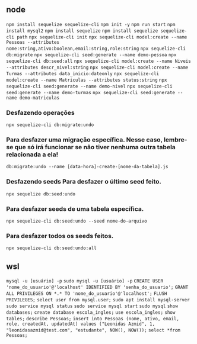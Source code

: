 ## node 
```npm install sequelize sequelize-cli```
```npm init -y```
```npm run start```
```npm install mysql2```
```npm install sequelize```
```npm install sequelize sequelize-cli path```
```npx sequelize-cli init```
```npx sequelize-cli model:create --name Pessoas --attributes nome:string,ativo:boolean,email:string,role:string```
```npx sequelize-cli db:migrate```
```npx sequelize-cli seed:generate --name demo-pessoa```
```npx sequelize-cli db:seed:all```
```npx sequelize-cli model:create --name Niveis --attributes descr_nivel:string```
```npx sequelize-cli model:create --name Turmas --attributes data_inicio:dateonly```
```npx sequelize-cli model:create --name Matriculas --attributes status:string```
```npx sequelize-cli seed:generate --name demo-nivel```
```npx sequelize-cli seed:generate --name demo-turmas```
```npx sequelize-cli seed:generate --name demo-matriculas```
### Desfazendo operações
```npx sequelize-cli db:migrate:undo```

### Para desfazer uma migração específica. Nesse caso, lembre-se que só irá funcionar se não tiver nenhuma outra tabela relacionada a ela!
```db:migrate:undo --name [data-hora]-create-[nome-da-tabela].js```

### Desfazendo seeds Para desfazer o último seed feito.
```npx sequelize db:seed:undo```

### Para desfazer seeds de uma tabela específica.
```npx sequelize-cli db:seed:undo --seed nome-do-arquivo```

### Para desfazer todos os seeds feitos.
```npx sequelize-cli db:seed:undo:all```

## wsl
```mysql -u [usuário] -p```
```sudo mysql -u [usuário] -p```
```CREATE USER 'nome_do_usuario'@'localhost' IDENTIFIED BY 'senha_do_usuario';```
```GRANT ALL PRIVILEGES ON *.* TO 'nome_do_usuario'@'localhost';```
```FLUSH PRIVILEGES;```
```select user from mysql.user;```
```sudo apt install mysql-server```
```sudo service mysql status```
```sudo service mysql start```
```sudo mysql```
```show databases;```
```create database escola_ingles;```
```use escola_ingles;```
```show tables;```
```describe Pessoas;```
 ```insert into Pessoas (nome, ativo, email, role, createdAt, updatedAt) values ("Leonidas Azmid", 1, "leonidasazmid@test.com", "estudante", NOW(), NOW());```
```select *from Pessoas;```

